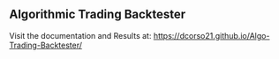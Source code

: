 ## Algorithmic Trading Backtester

Visit the documentation and Results at: https://dcorso21.github.io/Algo-Trading-Backtester/
